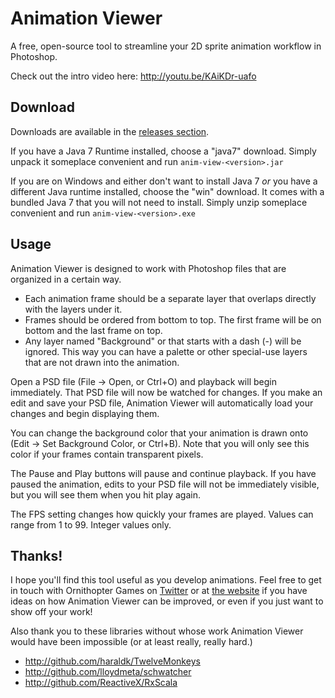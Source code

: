 # Animation Viewer

A free, open-source tool to streamline your 2D sprite animation workflow in Photoshop.

Check out the intro video here: http://youtu.be/KAiKDr-uafo

## Download

Downloads are available in the [releases section](/releases).

If you have a Java 7 Runtime installed, choose a "java7" download. Simply unpack it someplace convenient and run `anim-view-<version>.jar`

If you are on Windows and either don't want to install Java 7 *or* you have a different Java runtime installed, choose the "win" download. It comes with a bundled Java 7 that you will not need to install. Simply unzip someplace convenient and run `anim-view-<version>.exe`

## Usage

Animation Viewer is designed to work with Photoshop files that are organized in a certain way.

* Each animation frame should be a separate layer that overlaps directly with the layers under it.
* Frames should be ordered from bottom to top. The first frame will be on bottom and the last frame on top.
* Any layer named "Background" or that starts with a dash (-) will be ignored. This way you can have a palette or other special-use layers that are not drawn into the animation.

Open a PSD file (File -> Open, or Ctrl+O) and playback will begin immediately. That PSD file will now be watched for changes. If you make an edit and save your PSD file, Animation Viewer will automatically load your changes and begin displaying them.

You can change the background color that your animation is drawn onto (Edit -> Set Background Color, or Ctrl+B). Note that you will only see this color if your frames contain transparent pixels.

The Pause and Play buttons will pause and continue playback. If you have paused the animation, edits to your PSD file will not be immediately visible, but you will see them when you hit play again.

The FPS setting changes how quickly your frames are played. Values can range from 1 to 99. Integer values only.

## Thanks!

I hope you'll find this tool useful as you develop animations. Feel free to get in touch with Ornithopter Games on [Twitter](http://twitter.com/OrnithopterGame) or at [the website](http://ornithoptergames.com/) if you have ideas on how Animation Viewer can be improved, or even if you just want to show off your work!

Also thank you to these libraries without whose work Animation Viewer would have been impossible (or at least really, really hard.)

* http://github.com/haraldk/TwelveMonkeys
* http://github.com/lloydmeta/schwatcher
* http://github.com/ReactiveX/RxScala
